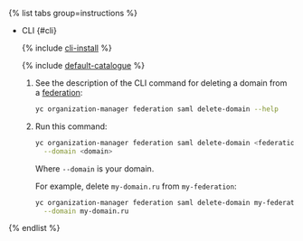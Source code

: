 {% list tabs group=instructions %}

- CLI {#cli}

  {% include [cli-install](../cli-install.md) %}

  {% include [default-catalogue](../default-catalogue.md) %}

  1. See the description of the CLI command for deleting a domain from a [federation](../../organization/concepts/add-federation.md):

     ```bash
     yc organization-manager federation saml delete-domain --help
     ```

  1. Run this command:

      ```bash
      yc organization-manager federation saml delete-domain <federation_name_or_ID> \
        --domain <domain>
      ```

      Where `--domain` is your domain.

      For example, delete `my-domain.ru` from `my-federation`:

      ```bash
      yc organization-manager federation saml delete-domain my-federation \
        --domain my-domain.ru
      ```  

{% endlist %}